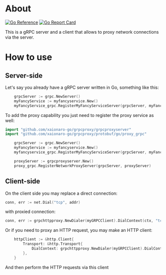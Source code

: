 # About

[![Go Reference](https://godoc.org/github.com/xaionaro-go/grpcproxy?status.svg)](https://godoc.org/github.com/xaionaro-go/grpcproxy)
[![Go Report Card](https://goreportcard.com/badge/github.com/xaionaro-go/grpcproxy?branch=main)](https://goreportcard.com/report/github.com/xaionaro-go/grpcproxy)

This is a gRPC server and a client that allows to proxy network connections via the server.

# How to use

## Server-side

Let's say you already have a gRPC server written in Go, something like this:
```go
	grpcServer := grpc.NewServer()
	myFancyService := myfancyservice.New()
	myFancyService_grpc.RegisterMyFancyServiceServer(grpcServer, myFancyService)
```

To add the proxy capability you just need to register the proxy service as well:
```go
import "github.com/xaionaro-go/grpcproxy/grpcproxyserver"
import "github.com/xaionaro-go/grpcproxy/protobuf/go/proxy_grpc"

	grpcServer := grpc.NewServer()
	myFancyService := myfancyservice.New()
	myfancyservice_grpc.RegisterMyFancyServiceServer(grpcServer, myFancyService)

	proxyServer := grpcproxyserver.New()
	proxy_grpc.RegisterNetworkProxyServer(grpcServer, proxyServer)
```

## Client-side

On the client side you may replace a direct connection:
```go
conn, err := net.Dial("tcp", addr)
```
with proxied connection:
```go
conn, err := grpchttpproxy.NewDialer(myGRPCClient).DialContext(ctx, "tcp", "addr")
```

Or if you need to proxy an HTTP request, you may make an HTTP client:
```go
	httpClient := &http.Client{
		Transport: &http.Transport{
			DialContext: grpchttpproxy.NewDialer(myGRPCClient).DialContext,
		},
	}
```
And then perform the HTTP requests via this client
